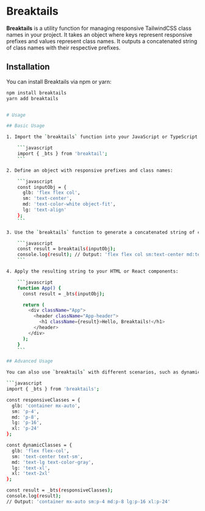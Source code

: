 # Breaktails

**Breaktails** is a utility function for managing responsive TailwindCSS class names in your project. It takes an object where keys represent responsive prefixes and values represent class names. It outputs a concatenated string of class names with their respective prefixes.

## Installation

You can install Breaktails via npm or yarn:

```sh
npm install breaktails
yarn add breaktails


# Usage

## Basic Usage

1. Import the `breaktails` function into your JavaScript or TypeScript file:

    ```javascript
    import { _bts } from 'breaktail';
    ```

2. Define an object with responsive prefixes and class names:

    ```javascript
    const inputObj = {
      glb: 'flex flex col',
      sm: 'text-center',
      md: 'text-color-white object-fit',
      lg: 'text-align'
    };
    ```

3. Use the `breaktails` function to generate a concatenated string of class names:

    ```javascript
    const result = breaktails(inputObj);
    console.log(result); // Output: 'flex flex col sm:text-center md:text-color-white md:object-fit lg:text-align'
    ```

4. Apply the resulting string to your HTML or React components:

    ```javascript
    function App() {
      const result = _bts(inputObj);

      return (
        <div className="App">
          <header className="App-header">
            <h1 className={result}>Hello, Breaktails!</h1>
          </header>
        </div>
      );
    }
    ```

## Advanced Usage

You can also use `breaktails` with different scenarios, such as dynamically generated class names or combined with other utility functions. Here’s an example:

```javascript
import { _bts } from 'breaktails';

const responsiveClasses = {
  glb: 'container mx-auto',
  sm: 'p-4',
  md: 'p-8',
  lg: 'p-16',
  xl: 'p-24'
};

const dynamicClasses = {
  glb: 'flex flex-col',
  sm: 'text-center text-sm',
  md: 'text-lg text-color-gray',
  lg: 'text-xl',
  xl: 'text-2xl'
};

const result = _bts(responsiveClasses);
console.log(result);
// Output: 'container mx-auto sm:p-4 md:p-8 lg:p-16 xl:p-24'
